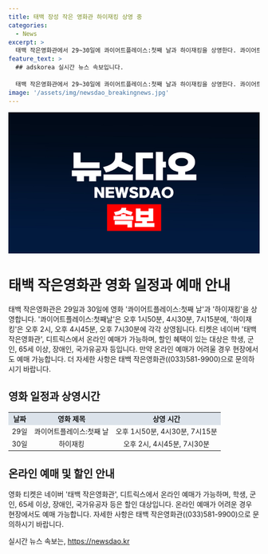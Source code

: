```yaml
---
title: 태백 장성 작은 영화관 하이재킹 상영 중
categories:
  - News
excerpt: >
  태백 작은영화관에서 29~30일에 콰이어트플레이스:첫째 날과 하이재킹을 상영한다. 콰이어트플레이스:첫째날은 1시50분, 4시30분, 7시15분에 상영되고, 하이재킹은 2시, 4시45분, 7시30분에 상영된다. 티켓은 네이버 태백 작은영화관, 디트릭스에서 온라인 예매 가능하며, 특별할인 대상자도 있다. 문의는 (033)581-9900으로 가능하다.
feature_text: >
  ## adskorea 실시간 뉴스 속보입니다.

  태백 작은영화관에서 29~30일에 콰이어트플레이스:첫째 날과 하이재킹을 상영한다. 콰이어트플레이스:첫째날은 1시50분, 4시30분, 7시15분에 상영되고, 하이재킹은 2시, 4시45분, 7시30분에 상영된다. 티켓은 네이버 태백 작은영화관, 디트릭스에서 온라인 예매 가능하며, 특별할인 대상자도 있다. 문의는 (033)581-9900으로 가능하다.
image: '/assets/img/newsdao_breakingnews.jpg'
---
```


<p><img src="/assets/img/newsdao_breakingnews.jpg" alt="adskorea 속보" /></p>

<h1>태백 작은영화관 영화 일정과 예매 안내</h1>

<p data-ke-size="size16">태백 작은영화관은 29일과 30일에 영화 '콰이어트플레이스:첫째 날'과 '하이재킹'을 상영합니다. '콰이어트플레이스:첫째날'은 오후 1시50분, 4시30분, 7시15분에, '하이재킹'은 오후 2시, 오후 4시45분, 오후 7시30분에 각각 상영됩니다. 티켓은 네이버 '태백 작은영화관', 디트릭스에서 온라인 예매가 가능하며, 할인 혜택이 있는 대상은 학생, 군인, 65세 이상, 장애인, 국가유공자 등입니다. 만약 온라인 예매가 어려울 경우 현장에서도 예매 가능합니다. 더 자세한 사항은 태백 작은영화관((033)581-9900)으로 문의하시기 바랍니다.</p>

<h2 data-ke-size="size26">영화 일정과 상영시간</h2>

<table>
  <tr>
    <td style="text-align: center; background-color: #21538527;"><b>날짜</b></td>
    <td style="text-align: center; background-color: #21538527;"><b>영화 제목</b></td>
    <td style="text-align: center; background-color: #21538527;"><b>상영 시간</b></td>
  </tr>
  <tr>
    <td style="text-align: center;">29일</td>
    <td style="text-align: center;">콰이어트플레이스:첫째 날</td>
    <td style="text-align: center;">오후 1시50분, 4시30분, 7시15분</td>
  </tr>
  <tr>
    <td style="text-align: center;">30일</td>
    <td style="text-align: center;">하이재킹</td>
    <td style="text-align: center;">오후 2시, 4시45분, 7시30분</td>
  </tr>
</table>

<h2 data-ke-size="size26">온라인 예매 및 할인 안내</h2>

<p data-ke-size="size16">영화 티켓은 네이버 '태백 작은영화관', 디트릭스에서 온라인 예매가 가능하며, 학생, 군인, 65세 이상, 장애인, 국가유공자 등은 할인 대상입니다. 온라인 예매가 어려운 경우 현장에서도 예매 가능합니다. 자세한 사항은 태백 작은영화관((033)581-9900)으로 문의하시기 바랍니다.</p>
실시간 뉴스 속보는, <a href="https://newsdao.kr" rel="dofollow">https://newsdao.kr</a>


